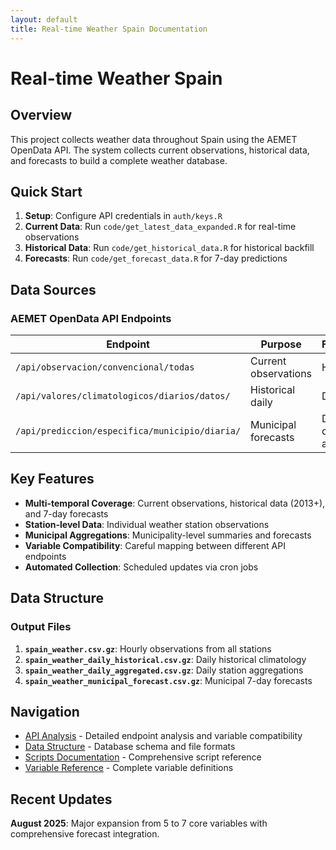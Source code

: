 ```yaml
---
layout: default
title: Real-time Weather Spain Documentation
---
```


# Real-time Weather Spain

## Overview

This project collects weather data throughout Spain using the AEMET OpenData API. The system collects current observations, historical data, and forecasts to build a complete weather database.

## Quick Start

1. **Setup**: Configure API credentials in `auth/keys.R`
2. **Current Data**: Run `code/get_latest_data_expanded.R` for real-time observations
3. **Historical Data**: Run `code/get_historical_data.R` for historical backfill
4. **Forecasts**: Run `code/get_forecast_data.R` for 7-day predictions

## Data Sources

### AEMET OpenData API Endpoints

| Endpoint | Purpose | Frequency | Variables |
|----------|---------|-----------|-----------|
| `/api/observacion/convencional/todas` | Current observations | Hourly | 39 variables |
| `/api/valores/climatologicos/diarios/datos/` | Historical daily | Daily | 57 variables |
| `/api/prediccion/especifica/municipio/diaria/` | Municipal forecasts | Daily, 7 days ahead | 16 variables |

## Key Features

- **Multi-temporal Coverage**: Current observations, historical data (2013+), and 7-day forecasts
- **Station-level Data**: Individual weather station observations
- **Municipal Aggregations**: Municipality-level summaries and forecasts
- **Variable Compatibility**: Careful mapping between different API endpoints
- **Automated Collection**: Scheduled updates via cron jobs

## Data Structure

### Output Files

1. **`spain_weather.csv.gz`**: Hourly observations from all stations
2. **`spain_weather_daily_historical.csv.gz`**: Daily historical climatology
3. **`spain_weather_daily_aggregated.csv.gz`**: Daily station aggregations
4. **`spain_weather_municipal_forecast.csv.gz`**: Municipal 7-day forecasts

## Navigation

- [API Analysis](api-analysis.html) - Detailed endpoint analysis and variable compatibility
- [Data Structure](data-structure.html) - Database schema and file formats
- [Scripts Documentation](scripts.html) - Comprehensive script reference
- [Variable Reference](variables.html) - Complete variable definitions

## Recent Updates

**August 2025**: Major expansion from 5 to 7 core variables with comprehensive forecast integration.
